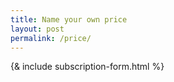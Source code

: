 ```yaml
---
title: Name your own price
layout: post
permalink: /price/
---
```

<body>

{& include subscription-form.html %}

</body>
